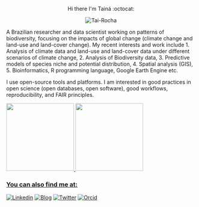 <p align="center">  Hi there I'm Tainá :octocat: </p>
<p align="center"> <img src="https://komarev.com/ghpvc/?username=Tai-Rocha" alt="Tai-Rocha" /> </p>

A Brazilian researcher and data scientist working on patterns of biodiversity, focusing on the impacts of global change (climate change and land-use and land-cover change). My recent interests and work include 1. Analysis of climate data and land-use and land-cover data under different scenarios of climate change, 2. Analysis of Biodiversity data, 3. Predictive models of species niche and potential distribution, 4. Spatial analysis (GIS), 5. Bioinformatics, R programming language, Google Earth Engine etc.

I use open-source tools and platforms. I am interested in good practices in open science (open databases, open software), good workflows, reproducibility, and FAIR principles.

<div>
  <a href="https://github.com/Tai-Rocha">
  <img height="180em" src="https://github-readme-stats.vercel.app/api?username=[=tai-rocha&show_icons=true&theme=dark&include_all_commits=true&count_private=true"/>
  <img height="180em" src="https://github-readme-stats.vercel.app/api/top-langs/?username=tai-rocha&layout=compact&langs_count=16&theme=dark"/>
<div>
  
### You can also find me at:
[![Linkedin](https://img.shields.io/badge/LinkedIn-blue?style=for-the-badge&logo=Linkedin)](https://www.linkedin.com/in/tai-rocha/)
[![Blog](https://img.shields.io/badge/Blog-blue.svg?style=for-the-badge&logo=blog)](https://tainaweb-en.netlify.app/)
[![Twitter](https://img.shields.io/badge/Twitter-blue.svg?style=for-the-badge&logo=twitter)](https://twitter.com/Tai_Rocha_)
[![Orcid](https://img.shields.io/badge/Orcid-green.svg?style=for-the-badge&logo=orcid)](https://orcid.org/0000-0001-6874-2447)

